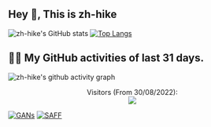 ## Hey 👋, This is zh-hike
![zh-hike's GitHub stats](https://github-readme-stats.vercel.app/api/?username=zh-hike&theme=radical&show_icons=true&count_private=false)
[![Top Langs](https://github-readme-stats.vercel.app/api/top-langs/?username=zh-hike&layout=compact&theme=tokyonight&hide=ejs,blade,html,css)](https://github.com/zh-hike)


## 👨‍💻 My GitHub activities of last 31 days.

<!-- https://github.com/ashutosh00710/github-readme-activity-graph -->
![zh-hike's github activity graph](https://activity-graph.herokuapp.com/graph?username=zh-hike&theme=react-dark&area=true&custom_title=zh-hike's%20Contribution%20Graph)

<p align="center"> 
  Visitors (From 30/08/2022):<br>
  <img src="https://profile-counter.glitch.me/zh-hike/count.svg" />
</p>

[![GANs](https://github-readme-stats.vercel.app/api/pin/?username=zh-hike&repo=GANs)](https://github.com/zh-hike/GANs)
[![SAFF](https://github-readme-stats.vercel.app/api/pin/?username=zh-hike&repo=SAFF)](https://github.com/zh-hike/SAFF)
